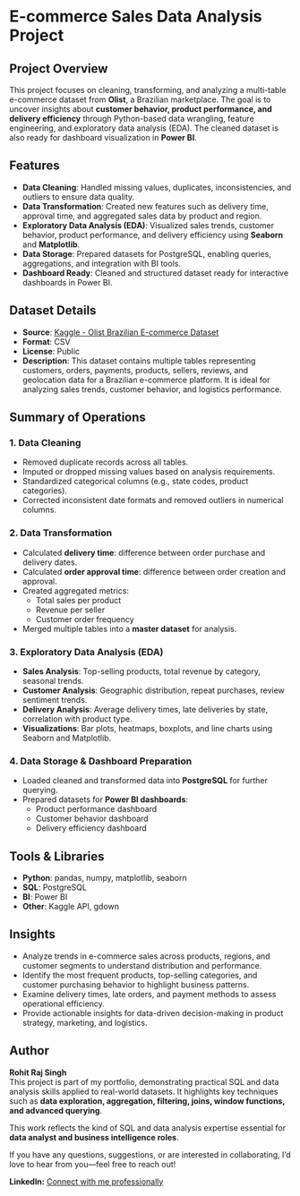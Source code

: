 # E-commerce Sales Data Analysis Project

## Project Overview
This project focuses on cleaning, transforming, and analyzing a multi-table e-commerce dataset from **Olist**, a Brazilian marketplace. The goal is to uncover insights about **customer behavior, product performance, and delivery efficiency** through Python-based data wrangling, feature engineering, and exploratory data analysis (EDA). The cleaned dataset is also ready for dashboard visualization in **Power BI**.

## Features
- **Data Cleaning**: Handled missing values, duplicates, inconsistencies, and outliers to ensure data quality.  
- **Data Transformation**: Created new features such as delivery time, approval time, and aggregated sales data by product and region.  
- **Exploratory Data Analysis (EDA)**: Visualized sales trends, customer behavior, product performance, and delivery efficiency using **Seaborn** and **Matplotlib**.  
- **Data Storage**: Prepared datasets for PostgreSQL, enabling queries, aggregations, and integration with BI tools.  
- **Dashboard Ready**: Cleaned and structured dataset ready for interactive dashboards in Power BI.  

## Dataset Details
- **Source**: [Kaggle - Olist Brazilian E-commerce Dataset](https://www.kaggle.com/datasets/olistbr/brazilian-ecommerce)  
- **Format**: CSV  
- **License**: Public  
- **Description**: This dataset contains multiple tables representing customers, orders, payments, products, sellers, reviews, and geolocation data for a Brazilian e-commerce platform. It is ideal for analyzing sales trends, customer behavior, and logistics performance.

## Summary of Operations

### 1. Data Cleaning
- Removed duplicate records across all tables.  
- Imputed or dropped missing values based on analysis requirements.  
- Standardized categorical columns (e.g., state codes, product categories).  
- Corrected inconsistent date formats and removed outliers in numerical columns.

### 2. Data Transformation
- Calculated **delivery time**: difference between order purchase and delivery dates.  
- Calculated **order approval time**: difference between order creation and approval.  
- Created aggregated metrics:
  - Total sales per product  
  - Revenue per seller  
  - Customer order frequency  
- Merged multiple tables into a **master dataset** for analysis.

### 3. Exploratory Data Analysis (EDA)
- **Sales Analysis**: Top-selling products, total revenue by category, seasonal trends.  
- **Customer Analysis**: Geographic distribution, repeat purchases, review sentiment trends.  
- **Delivery Analysis**: Average delivery times, late deliveries by state, correlation with product type.  
- **Visualizations**: Bar plots, heatmaps, boxplots, and line charts using Seaborn and Matplotlib.

### 4. Data Storage & Dashboard Preparation
- Loaded cleaned and transformed data into **PostgreSQL** for further querying.  
- Prepared datasets for **Power BI dashboards**:
  - Product performance dashboard  
  - Customer behavior dashboard  
  - Delivery efficiency dashboard

## Tools & Libraries

- **Python**: pandas, numpy, matplotlib, seaborn
- **SQL**: PostgreSQL
- **BI**: Power BI
- **Other**: Kaggle API, gdown

## Insights

- Analyze trends in e-commerce sales across products, regions, and customer segments to understand distribution and performance.
- Identify the most frequent products, top-selling categories, and customer purchasing behavior to highlight business patterns.
- Examine delivery times, late orders, and payment methods to assess operational efficiency.
- Provide actionable insights for data-driven decision-making in product strategy, marketing, and logistics.

## Author

**Rohit Raj Singh**  
This project is part of my portfolio, demonstrating practical SQL and data analysis skills applied to real-world datasets. It highlights key techniques such as **data exploration, aggregation, filtering, joins, window functions, and advanced querying**.

This work reflects the kind of SQL and data analysis expertise essential for **data analyst and business intelligence roles**.

If you have any questions, suggestions, or are interested in collaborating, I’d love to hear from you—feel free to reach out!

**LinkedIn:** [Connect with me professionally](https://www.linkedin.com/in/rohit-raj-singh-3030172a4?utm_source=share&utm_campaign=share_via&utm_content=profile&utm_medium=android_app)

